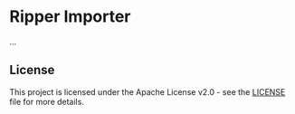 # Ripper Importer

...

## License

This project is licensed under the Apache License v2.0 - see the
[LICENSE](LICENSE) file for more details.

